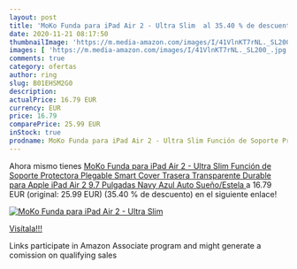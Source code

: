 ```yaml
---
layout: post
title: 'MoKo Funda para iPad Air 2 - Ultra Slim  al 35.40 % de descuento'
date: 2020-11-21 08:17:50
thumbnailImage: 'https://m.media-amazon.com/images/I/41VlnKT7rNL._SL200_.jpg'
images: [ 'https://m.media-amazon.com/images/I/41VlnKT7rNL._SL200_.jpg' ]
comments: true
category: ofertas
author: ring
slug: B01EHSM2G0
description:
actualPrice: 16.79 EUR
currency: EUR
price: 16.79
comparePrice: 25.99 EUR
inStock: true
prodname: MoKo Funda para iPad Air 2 - Ultra Slim Función de Soporte Protectora Plegable Smart Cover Trasera Transparente Durable para Apple iPad Air 2 9.7 Pulgadas  Navy Azul  Auto Sueño/Estela 
---
```


Ahora mismo tienes [MoKo Funda para iPad Air 2 - Ultra Slim Función de Soporte Protectora Plegable Smart Cover Trasera Transparente Durable para Apple iPad Air 2 9.7 Pulgadas  Navy Azul  Auto Sueño/Estela ](https://www.amazon.es/dp/B01EHSM2G0/?tag=tolees-21) a 16.79 EUR (original: 25.99 EUR) (35.40 %  de descuento) en el siguiente enlace!

[![MoKo Funda para iPad Air 2 - Ultra Slim ](https://m.media-amazon.com/images/I/41VlnKT7rNL._SL200_.jpg)](https://www.amazon.es/dp/B01EHSM2G0/?tag=tolees-21)

[Visítala!!!](https://www.amazon.es/dp/B01EHSM2G0/?tag=tolees-21)

Links participate in Amazon Associate program and might generate a comission on qualifying sales
